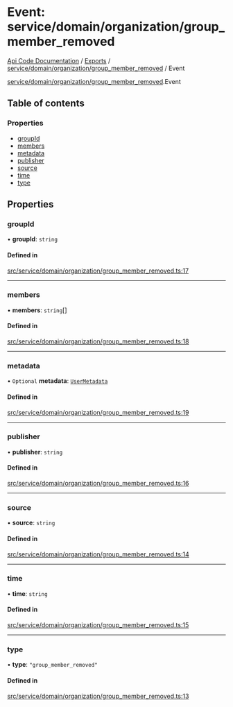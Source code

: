 # Event: service/domain/organization/group_member_removed
[Api Code Documentation](../README.md) / [Exports](../modules.md) / [service/domain/organization/group\_member\_removed](../modules/service_domain_organization_group_member_removed.md) / Event

[service/domain/organization/group\_member\_removed](../modules/service_domain_organization_group_member_removed.md).Event

## Table of contents

### Properties

- [groupId](service_domain_organization_group_member_removed.Event.md#groupid)
- [members](service_domain_organization_group_member_removed.Event.md#members)
- [metadata](service_domain_organization_group_member_removed.Event.md#metadata)
- [publisher](service_domain_organization_group_member_removed.Event.md#publisher)
- [source](service_domain_organization_group_member_removed.Event.md#source)
- [time](service_domain_organization_group_member_removed.Event.md#time)
- [type](service_domain_organization_group_member_removed.Event.md#type)

## Properties

### groupId

• **groupId**: `string`

#### Defined in

[src/service/domain/organization/group_member_removed.ts:17](https://github.com/openkfw/TruBudget/blob/92640998/api/src/service/domain/organization/group_member_removed.ts#L17)

___

### members

• **members**: `string`[]

#### Defined in

[src/service/domain/organization/group_member_removed.ts:18](https://github.com/openkfw/TruBudget/blob/92640998/api/src/service/domain/organization/group_member_removed.ts#L18)

___

### metadata

• `Optional` **metadata**: [`UserMetadata`](../modules/service_domain_metadata.md#usermetadata)

#### Defined in

[src/service/domain/organization/group_member_removed.ts:19](https://github.com/openkfw/TruBudget/blob/92640998/api/src/service/domain/organization/group_member_removed.ts#L19)

___

### publisher

• **publisher**: `string`

#### Defined in

[src/service/domain/organization/group_member_removed.ts:16](https://github.com/openkfw/TruBudget/blob/92640998/api/src/service/domain/organization/group_member_removed.ts#L16)

___

### source

• **source**: `string`

#### Defined in

[src/service/domain/organization/group_member_removed.ts:14](https://github.com/openkfw/TruBudget/blob/92640998/api/src/service/domain/organization/group_member_removed.ts#L14)

___

### time

• **time**: `string`

#### Defined in

[src/service/domain/organization/group_member_removed.ts:15](https://github.com/openkfw/TruBudget/blob/92640998/api/src/service/domain/organization/group_member_removed.ts#L15)

___

### type

• **type**: ``"group_member_removed"``

#### Defined in

[src/service/domain/organization/group_member_removed.ts:13](https://github.com/openkfw/TruBudget/blob/92640998/api/src/service/domain/organization/group_member_removed.ts#L13)

